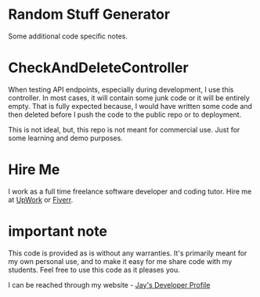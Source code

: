 # Random Stuff Generator

Some additional code specific notes.

# CheckAndDeleteController

When testing API endpoints, especially during development, I use this controller. In most cases, it will contain some junk code or it will be entirely empty. That is fully expected because, I would have written some code and then deleted before I push the code to the public repo or to deployment.

This is not ideal, but, this repo is not meant for commercial use. Just for some learning and demo purposes. 

# Hire Me

I work as a full time freelance software developer and coding tutor. Hire me at [UpWork](https://www.upwork.com/fl/vijayasimhabr) or [Fiverr](https://www.fiverr.com/jay_codeguy). 

# important note 

This code is provided as is without any warranties. It's primarily meant for my own personal use, and to make it easy for me share code with my students. Feel free to use this code as it pleases you.

I can be reached through my website - [Jay's Developer Profile](https://jay-study-nildana.github.io/developerprofile)